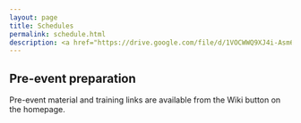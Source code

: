 ```yaml
---
layout: page
title: Schedules 
permalink: schedule.html
description: <a href="https://drive.google.com/file/d/1VOCWWQ9XJ4i-Asm6Y7n2o4VXCEX9t84d/view">Week One</a> (August 20-21, 2020)
---
```

## Pre-event preparation

Pre-event material and training links are available from the Wiki button on the homepage. 



